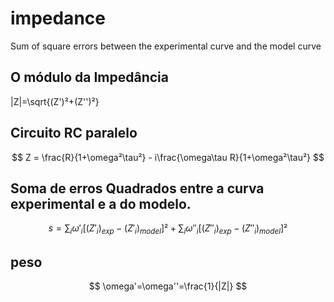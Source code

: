 # impedance
Sum of square errors between the experimental curve and the model curve

## O módulo da Impedância


|Z|=\sqrt{(Z')²+(Z'')²}



## Circuito RC paralelo

$$
Z = \frac{R}{1+\omega²\tau²} - i\frac{\omega\tau R}{1+\omega²\tau²}
$$



## Soma de erros Quadrados entre a curva experimental e a do modelo.

$$
s = \sum_{i}\omega'_i[(Z'_i)_{exp} - (Z'_i)_{model}]²+\sum_{i}\omega''_i[(Z''_i)_{exp} - (Z''_i)_{model}]²
$$

## peso

$$
\omega'=\omega''=\frac{1}{|Z|}
$$






